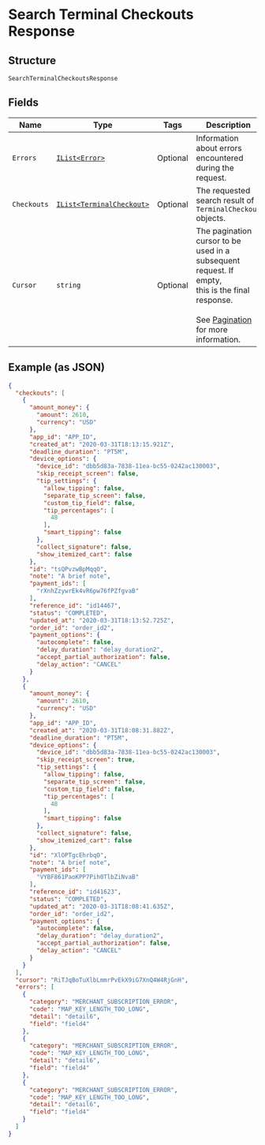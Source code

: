
# Search Terminal Checkouts Response

## Structure

`SearchTerminalCheckoutsResponse`

## Fields

| Name | Type | Tags | Description |
|  --- | --- | --- | --- |
| `Errors` | [`IList<Error>`](../../doc/models/error.md) | Optional | Information about errors encountered during the request. |
| `Checkouts` | [`IList<TerminalCheckout>`](../../doc/models/terminal-checkout.md) | Optional | The requested search result of `TerminalCheckout` objects. |
| `Cursor` | `string` | Optional | The pagination cursor to be used in a subsequent request. If empty,<br>this is the final response.<br><br>See [Pagination](https://developer.squareup.com/docs/build-basics/common-api-patterns/pagination) for more information. |

## Example (as JSON)

```json
{
  "checkouts": [
    {
      "amount_money": {
        "amount": 2610,
        "currency": "USD"
      },
      "app_id": "APP_ID",
      "created_at": "2020-03-31T18:13:15.921Z",
      "deadline_duration": "PT5M",
      "device_options": {
        "device_id": "dbb5d83a-7838-11ea-bc55-0242ac130003",
        "skip_receipt_screen": false,
        "tip_settings": {
          "allow_tipping": false,
          "separate_tip_screen": false,
          "custom_tip_field": false,
          "tip_percentages": [
            48
          ],
          "smart_tipping": false
        },
        "collect_signature": false,
        "show_itemized_cart": false
      },
      "id": "tsQPvzwBpMqqO",
      "note": "A brief note",
      "payment_ids": [
        "rXnhZzywrEk4vR6pw76fPZfgvaB"
      ],
      "reference_id": "id14467",
      "status": "COMPLETED",
      "updated_at": "2020-03-31T18:13:52.725Z",
      "order_id": "order_id2",
      "payment_options": {
        "autocomplete": false,
        "delay_duration": "delay_duration2",
        "accept_partial_authorization": false,
        "delay_action": "CANCEL"
      }
    },
    {
      "amount_money": {
        "amount": 2610,
        "currency": "USD"
      },
      "app_id": "APP_ID",
      "created_at": "2020-03-31T18:08:31.882Z",
      "deadline_duration": "PT5M",
      "device_options": {
        "device_id": "dbb5d83a-7838-11ea-bc55-0242ac130003",
        "skip_receipt_screen": true,
        "tip_settings": {
          "allow_tipping": false,
          "separate_tip_screen": false,
          "custom_tip_field": false,
          "tip_percentages": [
            48
          ],
          "smart_tipping": false
        },
        "collect_signature": false,
        "show_itemized_cart": false
      },
      "id": "XlOPTgcEhrbqO",
      "note": "A brief note",
      "payment_ids": [
        "VYBF861PaoKPP7Pih0TlbZiNvaB"
      ],
      "reference_id": "id41623",
      "status": "COMPLETED",
      "updated_at": "2020-03-31T18:08:41.635Z",
      "order_id": "order_id2",
      "payment_options": {
        "autocomplete": false,
        "delay_duration": "delay_duration2",
        "accept_partial_authorization": false,
        "delay_action": "CANCEL"
      }
    }
  ],
  "cursor": "RiTJqBoTuXlbLmmrPvEkX9iG7XnQ4W4RjGnH",
  "errors": [
    {
      "category": "MERCHANT_SUBSCRIPTION_ERROR",
      "code": "MAP_KEY_LENGTH_TOO_LONG",
      "detail": "detail6",
      "field": "field4"
    },
    {
      "category": "MERCHANT_SUBSCRIPTION_ERROR",
      "code": "MAP_KEY_LENGTH_TOO_LONG",
      "detail": "detail6",
      "field": "field4"
    },
    {
      "category": "MERCHANT_SUBSCRIPTION_ERROR",
      "code": "MAP_KEY_LENGTH_TOO_LONG",
      "detail": "detail6",
      "field": "field4"
    }
  ]
}
```

